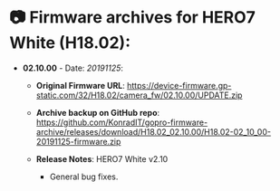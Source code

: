 # 📷 Firmware archives for HERO7 White (H18.02):

- **02.10.00** - Date: *20191125*:
	- **Original Firmware URL**: https://device-firmware.gp-static.com/32/H18.02/camera_fw/02.10.00/UPDATE.zip
	- **Archive backup on GitHub repo**: https://github.com/KonradIT/gopro-firmware-archive/releases/download/H18.02_02.10.00/H18.02-02_10_00-20191125-firmware.zip
	- **Release Notes**:
	HERO7 White v2.10
	
	  * General bug fixes. 
	
	
				
